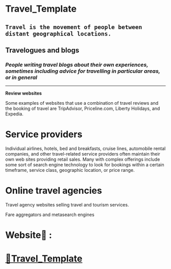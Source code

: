 # Travel_Template

 ## `Travel is the movement of people between distant geographical locations.`



## Travelogues and blogs

### ***People writing travel blogs about their own experiences, sometimes including advice for travelling in particular areas, or in general***
<hr>

**Review websites**

Some examples of websites that use a combination of travel reviews and the booking of travel are TripAdvisor, Priceline.com, Liberty Holidays, and Expedia.

# Service providers

Individual airlines, hotels, bed and breakfasts, cruise lines, automobile rental companies, and other travel-related service providers often maintain their own web sites providing retail sales. Many with complex offerings include some sort of search engine technology to look for bookings within a certain timeframe, service class, geographic location, or price range.

# Online travel agencies

Travel agency websites selling travel and tourism services.

Fare aggregators and metasearch engines


# Website🔗 :

# <a href="https://warm-smakager-35a1a3.netlify.app/" target="_blank">🚀Travel_Template</a>
